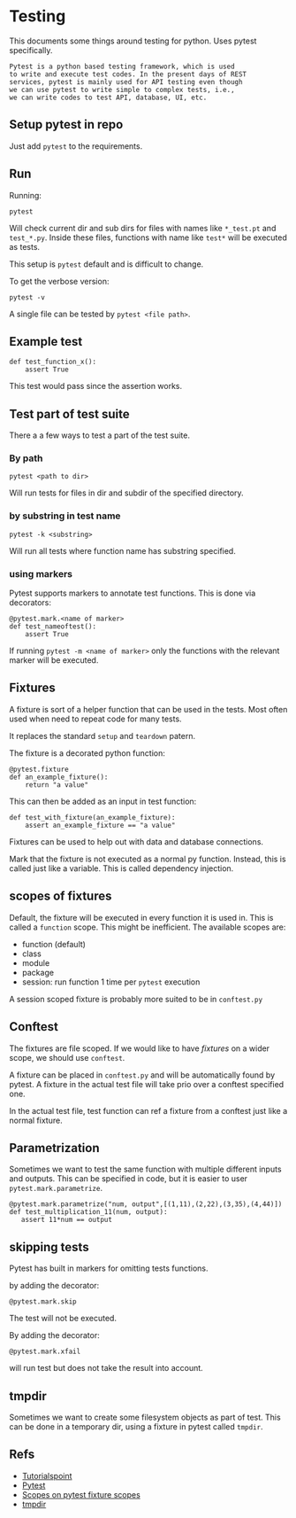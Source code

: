 # Testing

This documents some things around testing for python.
Uses pytest specifically.

```
Pytest is a python based testing framework, which is used
to write and execute test codes. In the present days of REST
services, pytest is mainly used for API testing even though
we can use pytest to write simple to complex tests, i.e.,
we can write codes to test API, database, UI, etc.
```

## Setup pytest in repo

Just add `pytest` to the requirements.

## Run

Running:

```
pytest
```

Will check current dir and sub dirs for files with names like `*_test.pt`
and `test_*.py`. Inside these files, functions with name like `test*` will
be executed as tests.

This setup is `pytest` default and is difficult to change.

To get the verbose version:

`pytest -v`

A single file can be tested by `pytest <file path>`.

## Example test

```
def test_function_x():
    assert True

```

This test would pass since the assertion works.

## Test part of test suite

There a a few ways to test a part of the test suite.

### By path

```
pytest <path to dir>
```

Will run tests for files in dir and subdir of
the specified directory.

### by substring in test name

```
pytest -k <substring>
```

Will run all tests where function name
has substring specified.

### using markers

Pytest supports markers to annotate test functions. This
is done via decorators:

```
@pytest.mark.<name of marker>
def test_nameoftest():
    assert True

```

If running `pytest -m <name of marker>` only the functions with the
relevant marker will be executed.

## Fixtures

A fixture is sort of a helper function that can be used in the tests.
Most often used when need to repeat code for many tests.

It replaces the standard `setup` and `teardown` patern.

The fixture is a decorated python function:

```
@pytest.fixture
def an_example_fixture():
    return "a value"

```

This can then be added as an input in test function:

```
def test_with_fixture(an_example_fixture):
    assert an_example_fixture == "a value"

```

Fixtures can be used to help out with data and database connections.

Mark that the fixture is not executed as a normal py function.
Instead, this is called just like a variable. This is called
dependency injection.

## scopes of fixtures

Default, the fixture will be executed in every function it is used
in. This is called a `function` scope. This might be inefficient.
The available scopes are:

- function (default)
- class
- module
- package
- session: run function 1 time per `pytest` execution

A session scoped fixture is probably more suited to be in `conftest.py`

## Conftest

The fixtures are file scoped. If we would like to have *fixtures* on
a wider scope, we should use `conftest`.

A fixture can be placed in `conftest.py` and will be automatically
found by pytest. A fixture in the actual test file will take prio
over a conftest specified one.

In the actual test file, test function can ref a fixture from a
conftest just like a normal fixture.

## Parametrization

Sometimes we want to test the same function with multiple different
inputs and outputs. This can be specified in code, but it is easier to user `pytest.mark.parametrize`.

```
@pytest.mark.parametrize("num, output",[(1,11),(2,22),(3,35),(4,44)])
def test_multiplication_11(num, output):
   assert 11*num == output
```

## skipping tests

Pytest has built in markers for omitting tests functions.

by adding the decorator:

```
@pytest.mark.skip
```

The test will not be executed.

By adding the decorator:

```
@pytest.mark.xfail
```

will run test but does not take the result into account.

## tmpdir

Sometimes we want to create some filesystem objects as part of
test. This can be done in a temporary dir, using a fixture in
pytest called `tmpdir`.

## Refs

- [Tutorialspoint](https://www.tutorialspoint.com/pytest)
- [Pytest](https://docs.pytest.org/en/7.1.x/)
- [Scopes on pytest fixture scopes](https://betterprogramming.pub/understand-5-scopes-of-pytest-fixtures-1b607b5c19ed)
- [tmpdir](https://docs.pytest.org/en/6.2.x/tmpdir.html)
